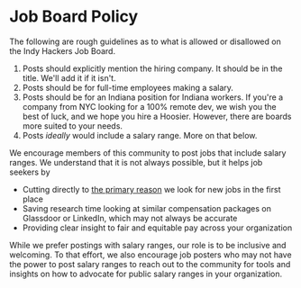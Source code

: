 # Job Board Policy

The following are rough guidelines as to what is allowed or disallowed on the Indy Hackers Job Board.

1. Posts should explicitly mention the hiring company. It should be in the title. We'll add it if it isn't.
2. Posts should be for full-time employees making a salary.
3. Posts should be for an Indiana position for Indiana workers. If you're a company from NYC looking for a 100% remote dev, we wish you the best of luck, and we hope you hire a Hoosier. However, there are boards more suited to your needs.
4. Posts _ideally_ would include a salary range. More on that below.

We encourage members of this community to post jobs that include salary ranges. We understand that it is not always possible, but it helps job seekers by

- Cutting directly to [the primary reason](https://www.shrm.org/resourcesandtools/hr-topics/talent-acquisition/pages/salary-most-important-part-job-ad.aspx) we look for new jobs in the first place
- Saving research time looking at similar compensation packages on Glassdoor or LinkedIn, which may not always be accurate
- Providing clear insight to fair and equitable pay across your organization

While we prefer postings with salary ranges, our role is to be inclusive and welcoming. To that effort, we also encourage job posters who may not have the power to post salary ranges to reach out to the community for tools and insights on how to advocate for public salary ranges in your organization.
